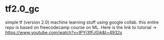 # tf2.0_gc
simple tf (version 2.0) machine learning stuff using google collab.
this entire repo is based on freecodecamp course on ML.
Here is the link to tutorial -> https://www.youtube.com/watch?v=tPYj3fFJGjk&t=4932s
